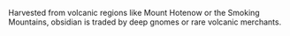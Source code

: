 Harvested from volcanic regions like Mount Hotenow or the Smoking Mountains, obsidian is traded by deep gnomes or rare volcanic merchants.